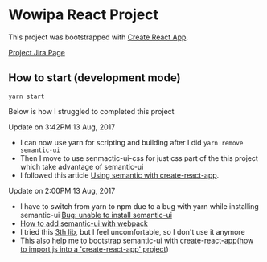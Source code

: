 Wowipa React Project
====================

This project was bootstrapped with [Create React App](https://github.com/facebookincubator/create-react-app).

[Project Jira Page](https://rvoelker.atlassian.net/wiki/pages/viewpageattachments.action?pageId=49971201&metadataLink=true)

## How to start (development mode)
`
yarn start
`

Below is how I struggled to completed this project

Update on 3:42PM 13 Aug, 2017
- I can now use yarn for scripting and building after I did `yarn remove semantic-ui`
- Then I move to use senmactic-ui-css for just css part of the this project which take advantage of semantic-ui
- I followed this article [Using semantic with create-react-app](https://github.com/Semantic-Org/Semantic-UI-React/issues/1330).


Update on 2:00PM 13 Aug, 2017
- I have to switch from yarn to npm due to a bug with yarn while installing semantic-ui [Bug: unable to install semantic-ui ](https://github.com/yarnpkg/yarn/issues/976)
- [How to add semantic-ui with webpack](https://github.com/Semantic-Org/Semantic-UI/issues/3533)
- I tried this [3th lib](https://react.semantic-ui.com/views/card#card-example-card-props), but I feel uncomfortable, so I don't use it anymore
- This also help me to bootstrap semantic-ui with create-react-app([how to import js into a 'create-react-app' project](https://github.com/Semantic-Org/Semantic-UI-React/issues/1330))